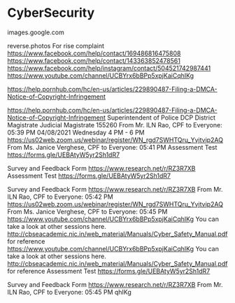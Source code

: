 # CyberSecurity


images.google.com

reverse.photos
For rise complaint 
https://www.facebook.com/help/contact/169486816475808
https://www.facebook.com/help/contact/143363852478561
https://www.facebook.com/help/instagram/contact/504521742987441
https://www.youtube.com/channel/UCBYrx6bBPp5xpjKaiCqhIKg

https://help.pornhub.com/hc/en-us/articles/229890487-Filing-a-DMCA-Notice-of-Copyright-Infringement



https://help.pornhub.com/hc/en-us/articles/229890487-Filing-a-DMCA-Notice-of-Copyright-Infringement
Superintendent of Police
DCP
District Magistrate
Judicial Magistrate
155260
From Mr. ILN Rao, CPF to Everyone:  05:39 PM
04/08/2021	Wednesday	4 PM - 6 PM	https://us02web.zoom.us/webinar/register/WN_rgd7SWHTQru_Yvjtvip2AQ
From Ms. Janice Verghese, CPF to Everyone:  05:41 PM
Assessment Test
https://forms.gle/UEBAtyW5yr2Sh1dR7

Survey and Feedback Form
https://www.research.net/r/RZ3R7XB
Assessment Test
https://forms.gle/UEBAtyW5yr2Sh1dR7

Survey and Feedback Form
https://www.research.net/r/RZ3R7XB
From Mr. ILN Rao, CPF to Everyone:  05:42 PM
https://us02web.zoom.us/webinar/register/WN_rgd7SWHTQru_Yvjtvip2AQ
From Ms. Janice Verghese, CPF to Everyone:  05:45 PM
https://www.youtube.com/channel/UCBYrx6bBPp5xpjKaiCqhIKg
You can take a look at other sessions here.
http://cbseacademic.nic.in/web_material/Manuals/Cyber_Safety_Manual.pdf
for reference
https://www.youtube.com/channel/UCBYrx6bBPp5xpjKaiCqhIKg
You can take a look at other sessions here.
http://cbseacademic.nic.in/web_material/Manuals/Cyber_Safety_Manual.pdf
for reference
Assessment Test
https://forms.gle/UEBAtyW5yr2Sh1dR7

Survey and Feedback Form
https://www.research.net/r/RZ3R7XB
From Mr. ILN Rao, CPF to Everyone:  05:45 PM
qhIKg

